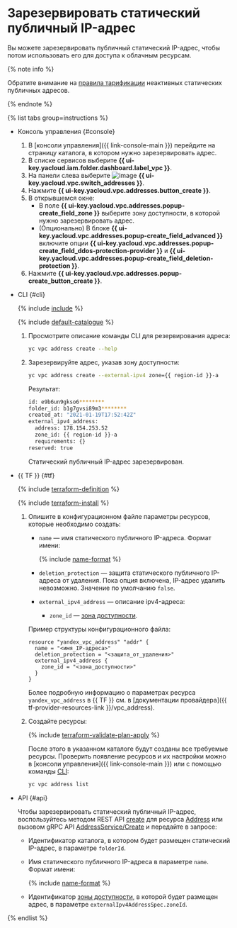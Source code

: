 # Зарезервировать статический публичный IP-адрес

Вы можете зарезервировать публичный статический IP-адрес, чтобы потом использовать его для доступа к облачным ресурсам.

{% note info %}

Обратите внимание на [правила тарификации](../pricing.md#prices-public-ip) неактивных статических публичных адресов.

{% endnote %}

{% list tabs group=instructions %}

- Консоль управления {#console}

   1. В [консоли управления]({{ link-console-main }}) перейдите на страницу каталога, в котором нужно зарезервировать адрес.
   1. В списке сервисов выберите **{{ ui-key.yacloud.iam.folder.dashboard.label_vpc }}**.
   1. На панели слева выберите ![image](../../_assets/vpc/ip-addresses.svg) **{{ ui-key.yacloud.vpc.switch_addresses }}**.
   1. Нажмите **{{ ui-key.yacloud.vpc.addresses.button_create }}**.
   1. В открывшемся окне:
       * В поле **{{ ui-key.yacloud.vpc.addresses.popup-create_field_zone }}** выберите зону доступности, в которой нужно зарезервировать адрес.
       * (Опционально) В блоке **{{ ui-key.yacloud.vpc.addresses.popup-create_field_advanced }}** включите опции **{{ ui-key.yacloud.vpc.addresses.popup-create_field_ddos-protection-provider }}** и **{{ ui-key.yacloud.vpc.addresses.popup-create_field_deletion-protection }}**.
   1. Нажмите **{{ ui-key.yacloud.vpc.addresses.popup-create_button_create }}**.
  
- CLI {#cli}

   {% include [include](../../_includes/cli-install.md) %}

   {% include [default-catalogue](../../_includes/default-catalogue.md) %}

   1. Просмотрите описание команды CLI для резервирования адреса:

      ```bash
      yc vpc address create --help
      ```

   1. Зарезервируйте адрес, указав зону доступности:

      ```bash
      yc vpc address create --external-ipv4 zone={{ region-id }}-a
      ```

      Результат:

      ```bash
      id: e9b6un9gkso6********
      folder_id: b1g7gvsi89m3********
      created_at: "2021-01-19T17:52:42Z"
      external_ipv4_address:
        address: 178.154.253.52
        zone_id: {{ region-id }}-a
        requirements: {}
      reserved: true
      ```

      Статический публичный IP-адрес зарезервирован.

- {{ TF }} {#tf}

  {% include [terraform-definition](../../_tutorials/terraform-definition.md) %}

  {% include [terraform-install](../../_includes/terraform-install.md) %}

  1. Опишите в конфигурационном файле параметры ресурсов, которые необходимо создать:

     * `name` — имя статического публичного IP-адреса. Формат имени:

          {% include [name-format](../../_includes/name-format.md) %}

     * `deletion_protection` — защита статического публичного IP-адреса от удаления. Пока опция включена, IP-адрес удалить невозможно. Значение по умолчанию `false`.
     * `external_ipv4_address` — описание ipv4-адреса:
        * `zone_id` — [зона доступности](../../overview/concepts/geo-scope.md).

     Пример структуры конфигурационного файла:

     ```hcl
     resource "yandex_vpc_address" "addr" {
       name = "<имя_IP-адреса>"
       deletion_protection = "<защита_от_удаления>"
       external_ipv4_address {
         zone_id = "<зона_доступности>"
       }
     }
     ```
     
     Более подробную информацию о параметрах ресурса `yandex_vpc_address` в {{ TF }} см. в [документации провайдера]({{ tf-provider-resources-link }}/vpc_address).

  1. Создайте ресурсы:

     {% include [terraform-validate-plan-apply](../../_tutorials/terraform-validate-plan-apply.md) %}

     После этого в указанном каталоге будут созданы все требуемые ресурсы. Проверить появление ресурсов и их настройки можно в [консоли управления]({{ link-console-main }}) или с помощью команды [CLI](../../cli/quickstart.md):

     ```bash
     yc vpc address list
     ```

- API {#api}

  Чтобы зарезервировать статический публичный IP-адрес, воспользуйтесь методом REST API [create](../api-ref/Address/create.md) для ресурса [Address](../api-ref/Address/index.md) или вызовом gRPC API [AddressService/Create](../api-ref/grpc/address_service.md#Create) и передайте в запросе:

    * Идентификатор каталога, в котором будет размещен статический IP-адрес, в параметре `folderId`.
    * Имя статического публичного IP-адреса в параметре `name`. Формат имени:

      {% include [name-format](../../_includes/name-format.md) %}

    * Идентификатор [зоны доступности](../../overview/concepts/geo-scope.md), в которой будет размещен адрес, в параметре `externalIpv4AddressSpec.zoneId`.

{% endlist %}
